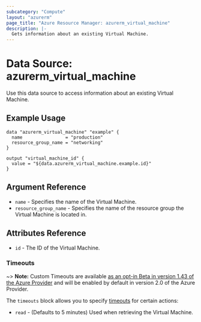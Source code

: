 ```yaml
---
subcategory: "Compute"
layout: "azurerm"
page_title: "Azure Resource Manager: azurerm_virtual_machine"
description: |-
  Gets information about an existing Virtual Machine.
---
```


# Data Source: azurerm_virtual_machine

Use this data source to access information about an existing Virtual Machine.

## Example Usage

```hcl
data "azurerm_virtual_machine" "example" {
  name                = "production"
  resource_group_name = "networking"
}

output "virtual_machine_id" {
  value = "${data.azurerm_virtual_machine.example.id}"
}
```

## Argument Reference

* `name` - Specifies the name of the Virtual Machine.
* `resource_group_name` - Specifies the name of the resource group the Virtual Machine is located in.

## Attributes Reference

* `id` - The ID of the Virtual Machine.

### Timeouts

~> **Note:** Custom Timeouts are available [as an opt-in Beta in version 1.43 of the Azure Provider](/docs/providers/azurerm/guides/2.0-beta.html) and will be enabled by default in version 2.0 of the Azure Provider.

The `timeouts` block allows you to specify [timeouts](https://www.terraform.io/docs/configuration/resources.html#timeouts) for certain actions:

* `read` - (Defaults to 5 minutes) Used when retrieving the Virtual Machine.
